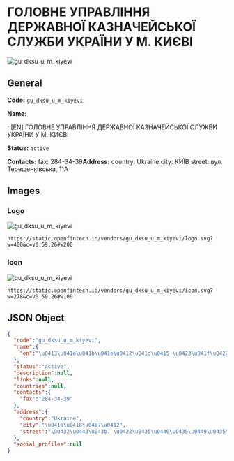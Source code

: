 
# ГОЛОВНЕ УПРАВЛІННЯ ДЕРЖАВНОЇ КАЗНАЧЕЙСЬКОЇ СЛУЖБИ УКРАЇНИ У М. КИЄВІ 
![gu_dksu_u_m_kiyevi](https://static.openfintech.io/vendors/gu_dksu_u_m_kiyevi/logo.svg?w=400&c=v0.59.26#w200)  

## General 
 
**Code:** `gu_dksu_u_m_kiyevi` 
 
**Name:** 
 
:	[EN] ГОЛОВНЕ УПРАВЛІННЯ ДЕРЖАВНОЇ КАЗНАЧЕЙСЬКОЇ СЛУЖБИ УКРАЇНИ У М. КИЄВІ 
 
**Status:** `active` 
 
**Contacts:** 
fax: 284-34-39**Address:** 
country: Ukraine 
city: КИЇВ 
street: вул. Терещенківська, 11А 

## Images 

### Logo 
 
![gu_dksu_u_m_kiyevi](https://static.openfintech.io/vendors/gu_dksu_u_m_kiyevi/logo.svg?w=400&c=v0.59.26#w200)  

```
https://static.openfintech.io/vendors/gu_dksu_u_m_kiyevi/logo.svg?w=400&c=v0.59.26#w200
```  

### Icon 
 
![gu_dksu_u_m_kiyevi](https://static.openfintech.io/vendors/gu_dksu_u_m_kiyevi/icon.svg?w=278&c=v0.59.26#w100)  

```
https://static.openfintech.io/vendors/gu_dksu_u_m_kiyevi/icon.svg?w=278&c=v0.59.26#w100
```  

## JSON Object 

```json
{
  "code":"gu_dksu_u_m_kiyevi",
  "name":{
    "en":"\u0413\u041e\u041b\u041e\u0412\u041d\u0415 \u0423\u041f\u0420\u0410\u0412\u041b\u0406\u041d\u041d\u042f \u0414\u0415\u0420\u0416\u0410\u0412\u041d\u041e\u0407 \u041a\u0410\u0417\u041d\u0410\u0427\u0415\u0419\u0421\u042c\u041a\u041e\u0407 \u0421\u041b\u0423\u0416\u0411\u0418 \u0423\u041a\u0420\u0410\u0407\u041d\u0418 \u0423 \u041c. \u041a\u0418\u0404\u0412\u0406"
  },
  "status":"active",
  "description":null,
  "links":null,
  "countries":null,
  "contacts":{
    "fax":"284-34-39"
  },
  "address":{
    "country":"Ukraine",
    "city":"\u041a\u0418\u0407\u0412",
    "street":"\u0432\u0443\u043b. \u0422\u0435\u0440\u0435\u0449\u0435\u043d\u043a\u0456\u0432\u0441\u044c\u043a\u0430, 11\u0410"
  },
  "social_profiles":null
}
```  
